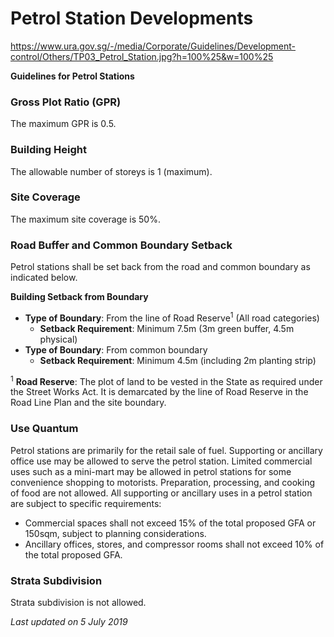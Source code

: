 # Petrol Station Developments

<https://www.ura.gov.sg/-/media/Corporate/Guidelines/Development-control/Others/TP03_Petrol_Station.jpg?h=100%25&w=100%25>

**Guidelines for Petrol Stations**

### Gross Plot Ratio (GPR)
The maximum GPR is 0.5.

### Building Height
The allowable number of storeys is 1 (maximum).

### Site Coverage
The maximum site coverage is 50%.

### Road Buffer and Common Boundary Setback
Petrol stations shall be set back from the road and common boundary as indicated below.

**Building Setback from Boundary**
- **Type of Boundary**: From the line of Road Reserve<sup>1</sup> (All road categories)
  - **Setback Requirement**: Minimum 7.5m (3m green buffer, 4.5m physical)
- **Type of Boundary**: From common boundary
  - **Setback Requirement**: Minimum 4.5m (including 2m planting strip)

<sup>1</sup> **Road Reserve**: The plot of land to be vested in the State as required under the Street Works Act. It is demarcated by the line of Road Reserve in the Road Line Plan and the site boundary.

### Use Quantum
Petrol stations are primarily for the retail sale of fuel. Supporting or ancillary office use may be allowed to serve the petrol station. Limited commercial uses such as a mini-mart may be allowed in petrol stations for some convenience shopping to motorists. Preparation, processing, and cooking of food are not allowed. All supporting or ancillary uses in a petrol station are subject to specific requirements:
- Commercial spaces shall not exceed 15% of the total proposed GFA or 150sqm, subject to planning considerations.
- Ancillary offices, stores, and compressor rooms shall not exceed 10% of the total proposed GFA.

### Strata Subdivision
Strata subdivision is not allowed.

*Last updated on 5 July 2019*
